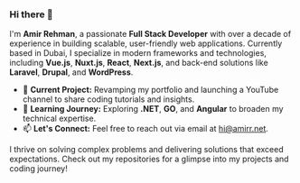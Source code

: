 ### Hi there 👋

I'm **Amir Rehman**, a passionate **Full Stack Developer** with over a decade of experience in building scalable, user-friendly web applications. Currently based in Dubai, I specialize in modern frameworks and technologies, including **Vue.js**, **Nuxt.js**, **React**, **Next.js**, and back-end solutions like **Laravel**, **Drupal**, and **WordPress**.

- 🔭 **Current Project:** Revamping my portfolio and launching a YouTube channel to share coding tutorials and insights.
- 🌱 **Learning Journey:** Exploring **.NET**, **GO**, and **Angular** to broaden my technical expertise.
- 📫 **Let's Connect:** Feel free to reach out via email at [hi@amirr.net](mailto:hi@amirr.net).

I thrive on solving complex problems and delivering solutions that exceed expectations. Check out my repositories for a glimpse into my projects and coding journey!
